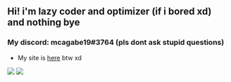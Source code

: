 ## Hi! i'm lazy coder and optimizer (if i bored xd) and nothing bye
### My discord: mcagabe19#3764 (pls dont ask stupid questions)
* My site is [here](https://mcagabe19.github.io) btw xd 

![](https://github-readme-stats.vercel.app/api?username=mcagabe19&show_icons=true&theme=aura_dark)
![](https://github-readme-stats.vercel.app/api/top-langs/?username=mcagabe19&layout=compact&show_icons=true&theme=aura_dark)
